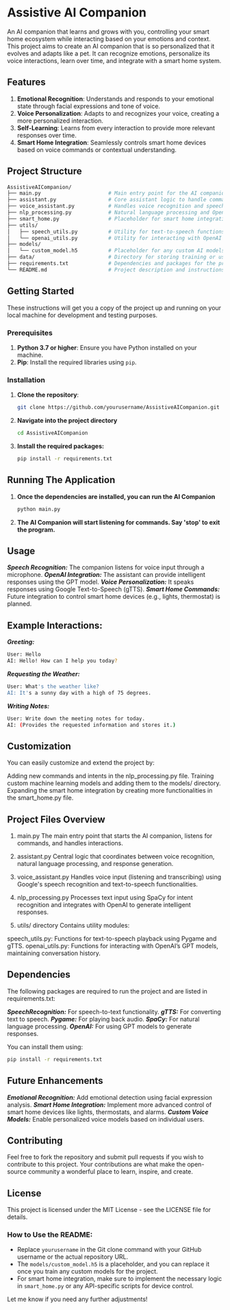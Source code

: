 # Assistive AI Companion

An AI companion that learns and grows with you, controlling your smart home ecosystem while interacting based on your emotions and context. This project aims to create an AI companion that is so personalized that it evolves and adapts like a pet. It can recognize emotions, personalize its voice interactions, learn over time, and integrate with a smart home system.

## Features

1. **Emotional Recognition**: Understands and responds to your emotional state through facial expressions and tone of voice.
2. **Voice Personalization**: Adapts to and recognizes your voice, creating a more personalized interaction.
3. **Self-Learning**: Learns from every interaction to provide more relevant responses over time.
4. **Smart Home Integration**: Seamlessly controls smart home devices based on voice commands or contextual understanding.

## Project Structure

```bash
AssistiveAICompanion/
├── main.py                      # Main entry point for the AI companion
├── assistant.py                 # Core assistant logic to handle commands
├── voice_assistant.py           # Handles voice recognition and speech synthesis
├── nlp_processing.py            # Natural language processing and OpenAI API interaction
├── smart_home.py                # Placeholder for smart home integration logic (future feature)
├── utils/
│   ├── speech_utils.py          # Utility for text-to-speech functions
│   └── openai_utils.py          # Utility for interacting with OpenAI's GPT model
├── models/
│   └── custom_model.h5          # Placeholder for any custom AI models
├── data/                        # Directory for storing training or user data
├── requirements.txt             # Dependencies and packages for the project
└── README.md                    # Project description and instructions
```


## Getting Started

These instructions will get you a copy of the project up and running on your local machine for development and testing purposes.

### Prerequisites

1. **Python 3.7 or higher**: Ensure you have Python installed on your machine.
2. **Pip**: Install the required libraries using `pip`.

### Installation

1. **Clone the repository**:
   ```bash
   git clone https://github.com/yourusername/AssistiveAICompanion.git
   ```
2. **Navigate into the project directory**
   ```bash
   cd AssistiveAICompanion
   ```
3. **Install the required packages:**
   ```bash
   pip install -r requirements.txt
   ```

## Running The Application

1. **Once the dependencies are installed, you can run the AI Companion**
   ```bash
   python main.py
   ```
2. **The AI Companion will start listening for commands. Say 'stop' to exit the program.**

## Usage

***Speech Recognition:*** The companion listens for voice input through a microphone.
***OpenAI Integration:*** The assistant can provide intelligent responses using the GPT model.
***Voice Personalization:*** It speaks responses using Google Text-to-Speech (gTTS).
***Smart Home Commands:*** Future integration to control smart home devices (e.g., lights, thermostat) is planned.


## Example Interactions:

***Greeting:***
```bash
User: Hello
AI: Hello! How can I help you today?
```

***Requesting the Weather:***

```bash
User: What's the weather like?
AI: It's a sunny day with a high of 75 degrees.
```

***Writing Notes:***

```bash
User: Write down the meeting notes for today.
AI: (Provides the requested information and stores it.)
```

## Customization
You can easily customize and extend the project by:

Adding new commands and intents in the nlp_processing.py file.
Training custom machine learning models and adding them to the models/ directory.
Expanding the smart home integration by creating more functionalities in the smart_home.py file.


## Project Files Overview
1. main.py
The main entry point that starts the AI companion, listens for commands, and handles interactions.

2. assistant.py
Central logic that coordinates between voice recognition, natural language processing, and response generation.

3. voice_assistant.py
Handles voice input (listening and transcribing) using Google's speech recognition and text-to-speech functionalities.

4. nlp_processing.py
Processes text input using SpaCy for intent recognition and integrates with OpenAI to generate intelligent responses.

5. utils/ directory
Contains utility modules:

speech_utils.py: Functions for text-to-speech playback using Pygame and gTTS.
openai_utils.py: Functions for interacting with OpenAI’s GPT models, maintaining conversation history.


## Dependencies
The following packages are required to run the project and are listed in requirements.txt:

***SpeechRecognition:*** For speech-to-text functionality.
***gTTS:*** For converting text to speech.
***Pygame:*** For playing back audio.
***SpaCy:*** For natural language processing.
***OpenAI:*** For using GPT models to generate responses.

You can install them using:

```bash
pip install -r requirements.txt
```

## Future Enhancements

***Emotional Recognition:*** Add emotional detection using facial expression analysis.
***Smart Home Integration:*** Implement more advanced control of smart home devices like lights, thermostats, and alarms.
***Custom Voice Models:*** Enable personalized voice models based on individual users.

## Contributing
Feel free to fork the repository and submit pull requests if you wish to contribute to this project. Your contributions are what make the open-source community a wonderful place to learn, inspire, and create.

## License
This project is licensed under the MIT License - see the LICENSE file for details.

### How to Use the README:

- Replace `yourusername` in the Git clone command with your GitHub username or the actual repository URL.
- The `models/custom_model.h5` is a placeholder, and you can replace it once you train any custom models for the project.
- For smart home integration, make sure to implement the necessary logic in `smart_home.py` or any API-specific scripts for device control.

Let me know if you need any further adjustments!